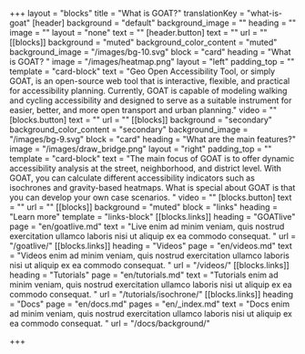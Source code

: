 +++
layout = "blocks"
title = "What is GOAT?"
translationKey = "what-is-goat"
[header]
background = "default"
background_image = ""
heading = ""
image = ""
layout = "none"
text = ""
[header.button]
text = ""
url = ""
[[blocks]]
background = "muted"
background_color_content = "muted"
background_image = "/images/bg-10.svg"
block = "card"
heading = "What is GOAT? "
image = "/images/heatmap.png"
layout = "left"
padding_top = ""
template = "card-block"
text = "Geo Open Accessibility Tool, or simply GOAT, is an open-source web tool that is interactive, flexible, and practical for accessibility planning. Currently, GOAT is capable of modeling walking and cycling accessibility and designed to serve as a suitable instrument for easier, better, and more open transport and urban planning."
video = ""
[blocks.button]
text = ""
url = ""
[[blocks]]
background = "secondary"
background_color_content = "secondary"
background_image = "/images/bg-9.svg"
block = "card"
heading = "What are the main features?"
image = "/images/draw_bridge.png"
layout = "right"
padding_top = ""
template = "card-block"
text = "The main focus of GOAT is to offer dynamic accessibility analysis at the street, neighborhood, and district level. With GOAT, you can calculate different accessibility indicators such as isochrones and gravity-based heatmaps. What is special about GOAT is that you can develop your own case scenarios. "
video = ""
[blocks.button]
text = ""
url = ""
[[blocks]]
background = "muted"
block = "links"
heading = "Learn more"
template = "links-block"
[[blocks.links]]
heading = "GOATlive"
page = "en/goatlive.md"
text = "Live enim ad minim veniam, quis nostrud exercitation ullamco laboris nisi ut aliquip ex ea commodo consequat. "
url = "/goatlive/"
[[blocks.links]]
heading = "Videos"
page = "en/videos.md"
text = "Videos enim ad minim veniam, quis nostrud exercitation ullamco laboris nisi ut aliquip ex ea commodo consequat. "
url = "/videos/"
[[blocks.links]]
heading = "Tutorials"
page = "en/tutorials.md"
text = "Tutorials enim ad minim veniam, quis nostrud exercitation ullamco laboris nisi ut aliquip ex ea commodo consequat. "
url = "/tutorials/isochrone/"
[[blocks.links]]
heading = "Docs"
page = "en/docs.md"
pages = "en/_index.md"
text = "Docs enim ad minim veniam, quis nostrud exercitation ullamco laboris nisi ut aliquip ex ea commodo consequat. "
url = "/docs/background/"

+++
